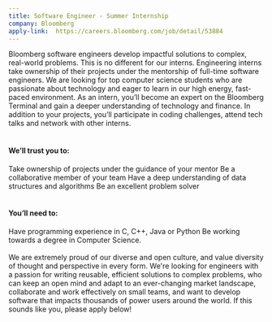 ```yaml
---
title: Software Engineer - Summer Internship
company: Bloomberg
apply-link:  https://careers.bloomberg.com/job/detail/53884
---
```


Bloomberg software engineers develop impactful solutions to complex, real-world problems. This is no different for our interns. Engineering interns take ownership of their projects under the mentorship of full-time software engineers. We are looking for top computer science students who are passionate about technology and eager to learn in our high energy, fast-paced environment.
As an intern, you’ll become an expert on the Bloomberg Terminal and gain a deeper understanding of technology and finance. In addition to your projects, you’ll participate in coding challenges, attend tech talks and network with other interns.
<br><br>
<h4>We’ll trust you to:</h4>

 Take ownership of projects under the guidance of your mentor
 Be a collaborative member of your team
 Have a deep understanding of data structures and algorithms
 Be an excellent problem solver
<br><br>
<h4>You’ll need to:</h4>
 Have programming experience in C, C++, Java or Python
 Be working towards a degree in Computer Science.
<br><br>
We are extremely proud of our diverse and open culture, and value diversity of thought and perspective in every form. We're looking for engineers with a passion for writing reusable, efficient solutions to complex problems, who can keep an open mind and adapt to an ever-changing market landscape, collaborate and work effectively on small teams, and want to develop software that impacts thousands of power users around the world. If this sounds like you, please apply below!